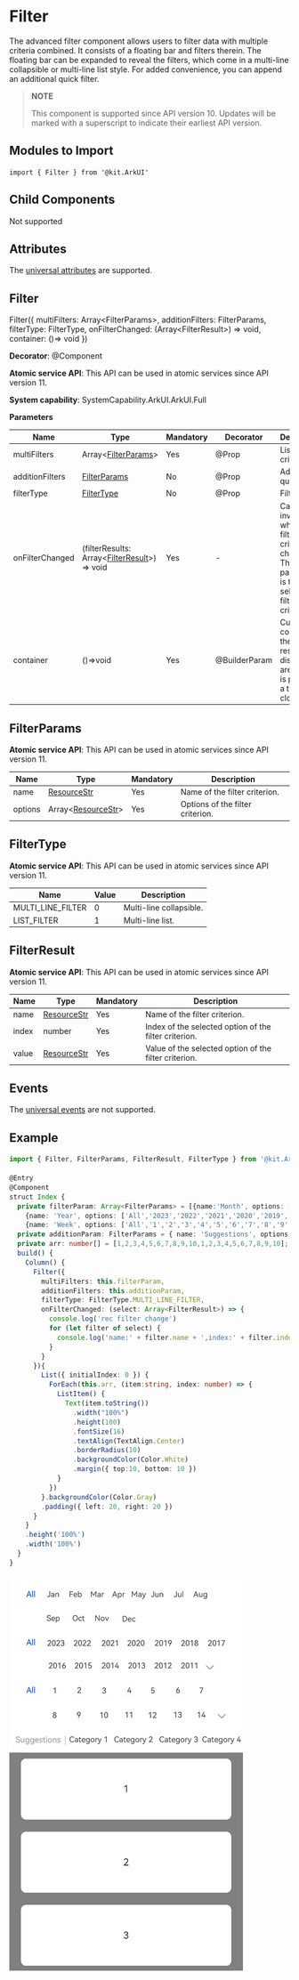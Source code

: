 # Filter


The advanced filter component allows users to filter data with multiple criteria combined. It consists of a floating bar and filters therein. The floating bar can be expanded to reveal the filters, which come in a multi-line collapsible or multi-line list style. For added convenience, you can append an additional quick filter.


> **NOTE**
>
> This component is supported since API version 10. Updates will be marked with a superscript to indicate their earliest API version.


## Modules to Import

```
import { Filter } from '@kit.ArkUI'
```


## Child Components

Not supported

## Attributes
The [universal attributes](ts-universal-attributes-size.md) are supported.

## Filter

Filter({ multiFilters: Array&lt;FilterParams&gt;,  additionFilters: FilterParams, filterType: FilterType, onFilterChanged: (Array&lt;FilterResult&gt;) =&gt; void, container: ()=&gt; void })

**Decorator**: @Component

**Atomic service API**: This API can be used in atomic services since API version 11.

**System capability**: SystemCapability.ArkUI.ArkUI.Full

**Parameters**


| Name| Type| Mandatory | Decorator| Description|
| -------- | -------- | -------- | -------- | -------- |
| multiFilters | Array&lt;[FilterParams](#filterparams)&gt; | Yes  | \@Prop | List of filter criteria.|
| additionFilters | [FilterParams](#filterparams) | No  | \@Prop | Additional quick filter.|
| filterType | [FilterType](#filtertype) | No  | \@Prop | Filter type.|
| onFilterChanged | (filterResults: Array&lt;[FilterResult](#filterresult)&gt;) =&gt; void | Yes  | - | Callback invoked when the filter criteria is changed. The input parameter is the list of selected filter criteria.|
| container | ()=&gt;void | Yes  | \@BuilderParam | Custom content of the filtering result display area, which is passed in a trailing closure.|

## FilterParams

**Atomic service API**: This API can be used in atomic services since API version 11.

| Name| Type| Mandatory| Description|
| -------- | -------- | -------- | -------- |
| name | [ResourceStr](ts-types.md#resourcestr) | Yes| Name of the filter criterion.|
| options | Array&lt;[ResourceStr](ts-types.md#resourcestr)&gt; | Yes| Options of the filter criterion.|

## FilterType

**Atomic service API**: This API can be used in atomic services since API version 11.

| Name| Value| Description|
| -------- | -------- | -------- |
| MULTI_LINE_FILTER | 0 | Multi-line collapsible.|
| LIST_FILTER | 1 | Multi-line list.|

## FilterResult

**Atomic service API**: This API can be used in atomic services since API version 11.

| Name| Type| Mandatory| Description|
| -------- | -------- | -------- | -------- |
| name | [ResourceStr](ts-types.md#resourcestr) | Yes| Name of the filter criterion.|
| index | number | Yes| Index of the selected option of the filter criterion.|
| value | [ResourceStr](ts-types.md#resourcestr) | Yes| Value of the selected option of the filter criterion.|

## Events
The [universal events](ts-universal-events-click.md) are not supported.

## Example

```ts
import { Filter, FilterParams, FilterResult, FilterType } from '@kit.ArkUI'

@Entry
@Component
struct Index {
  private filterParam: Array<FilterParams> = [{name:'Month', options: ['All', 'Jan', 'Feb', 'Mar', 'Apr', 'May', 'Jun', 'Jul', 'Aug', 'Sep', 'Oct', 'Nov', 'Dec']},
    {name: 'Year', options: ['All','2023','2022','2021','2020','2019','2018','2017','2016','2015','2014','2013','2012','2011','2010','2009','2008']},
    {name: 'Week', options: ['All','1','2','3','4','5','6','7','8','9','10','11','12','13','14','15','16','17','18','19','20','21','22','23','24']}]
  private additionParam: FilterParams = { name: 'Suggestions', options: ['Category 1','Category 2','Category 3','Category 4','Category 5','Category 6']}
  private arr: number[] = [1,2,3,4,5,6,7,8,9,10,1,2,3,4,5,6,7,8,9,10];
  build() {
    Column() {
      Filter({
        multiFilters: this.filterParam,
        additionFilters: this.additionParam,
        filterType: FilterType.MULTI_LINE_FILTER,
        onFilterChanged: (select: Array<FilterResult>) => {
          console.log('rec filter change')
          for (let filter of select) {
            console.log('name:' + filter.name + ',index:' + filter.index + ',value:' + filter.value)
          }
        }
      }){
        List({ initialIndex: 0 }) {
          ForEach(this.arr, (item:string, index: number) => {
            ListItem() {
              Text(item.toString())
                .width("100%")
                .height(100)
                .fontSize(16)
                .textAlign(TextAlign.Center)
                .borderRadius(10)
                .backgroundColor(Color.White)
                .margin({ top:10, bottom: 10 })
            }
          })
        }.backgroundColor(Color.Gray)
        .padding({ left: 20, right: 20 })
      }
    }
    .height('100%')
    .width('100%')
  }
}
```

![en-us_image_0000001665809293](figures/en-us_image_0000001665809293.png)
